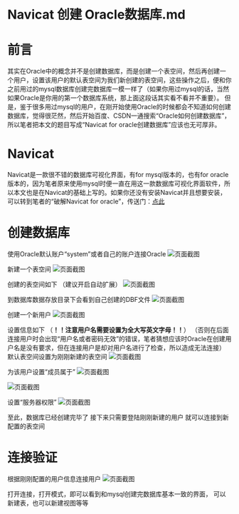 # Navicat 创建 Oracle数据库.md

# 前言

其实在Oracle中的概念并不是创建数据库，而是创建一个表空间，然后再创建一个用户，设置该用户的默认表空间为我们新创建的表空间，这些操作之后，便和你之前用过的mysql数据库创建完数据库一模一样了（如果你用过mysql的话，当然如果Oracle是你用的第一个数据库系统，那上面这段话其实看不看并不重要）。
但是，鉴于很多用过mysql的用户，在刚开始使用Oracle的时候都会不知道如何创建数据库，觉得很茫然，然后开始百度、CSDN一通搜索“Oracle如何创建数据库”，所以笔者把本文的题目写成“Navicat for oracle创建数据库”应该也无可厚非。

# Navicat

Navicat是一款很不错的数据库可视化界面，有for mysql版本的，也有for oracle版本的，因为笔者原来使用mysql时便一直在用这一款数据库可视化界面软件，所以本文也是在Navicat的基础上写的。如果你还没有安装Navicat并且想要安装，可以转到笔者的“破解Navicat for oracle”，传送门：[点此](https://blog.csdn.net/Eazon_chan/article/details/88914876)

# 创建数据库

使用Oracle默认账户“system”或者自己的账户连接Oracle
![页面截图](https://img-blog.csdnimg.cn/20190402191023151.png?x-oss-process=image/watermark,type_ZmFuZ3poZW5naGVpdGk,shadow_10,text_aHR0cHM6Ly9ibG9nLmNzZG4ubmV0L0Vhem9uX2NoYW4=,size_16,color_FFFFFF,t_70)

新建一个表空间
![页面截图](https://img-blog.csdnimg.cn/20190402191044411.png?x-oss-process=image/watermark,type_ZmFuZ3poZW5naGVpdGk,shadow_10,text_aHR0cHM6Ly9ibG9nLmNzZG4ubmV0L0Vhem9uX2NoYW4=,size_16,color_FFFFFF,t_70)

创建的表空间如下
（建议开启自动扩展）
![页面截图](https://img-blog.csdnimg.cn/2019040219110429.png?x-oss-process=image/watermark,type_ZmFuZ3poZW5naGVpdGk,shadow_10,text_aHR0cHM6Ly9ibG9nLmNzZG4ubmV0L0Vhem9uX2NoYW4=,size_16,color_FFFFFF,t_70)

到数据库数据存放目录下会看到自己创建的DBF文件
![页面截图](https://img-blog.csdnimg.cn/20190402191316286.png?x-oss-process=image/watermark,type_ZmFuZ3poZW5naGVpdGk,shadow_10,text_aHR0cHM6Ly9ibG9nLmNzZG4ubmV0L0Vhem9uX2NoYW4=,size_16,color_FFFFFF,t_70)

创建一个新用户
![页面截图](https://img-blog.csdnimg.cn/20190402191124435.png?x-oss-process=image/watermark,type_ZmFuZ3poZW5naGVpdGk,shadow_10,text_aHR0cHM6Ly9ibG9nLmNzZG4ubmV0L0Vhem9uX2NoYW4=,size_16,color_FFFFFF,t_70)

设置信息如下
（**！！注意用户名需要设置为全大写英文字母！！**）
（否则在后面连接用户时会出现“用户名或者密码无效”的错误，笔者猜想应该时Oracle在创建用户名是没有要求，但在连接用户是却对用户名进行了检查，所以造成无法连接）
默认表空间设置为刚刚新建的表空间
![页面截图](https://img-blog.csdnimg.cn/20190402191355762.png?x-oss-process=image/watermark,type_ZmFuZ3poZW5naGVpdGk,shadow_10,text_aHR0cHM6Ly9ibG9nLmNzZG4ubmV0L0Vhem9uX2NoYW4=,size_16,color_FFFFFF,t_70)

为该用户设置“成员属于”
![页面截图](https://img-blog.csdnimg.cn/20190402191713334.png?x-oss-process=image/watermark,type_ZmFuZ3poZW5naGVpdGk,shadow_10,text_aHR0cHM6Ly9ibG9nLmNzZG4ubmV0L0Vhem9uX2NoYW4=,size_16,color_FFFFFF,t_70)

![页面截图](https://img-blog.csdnimg.cn/20190402191719832.png)

设置“服务器权限”
![页面截图](https://img-blog.csdnimg.cn/20190402191738991.png?x-oss-process=image/watermark,type_ZmFuZ3poZW5naGVpdGk,shadow_10,text_aHR0cHM6Ly9ibG9nLmNzZG4ubmV0L0Vhem9uX2NoYW4=,size_16,color_FFFFFF,t_70)

至此，数据库已经创建完毕了
接下来只需要登陆刚刚新建的用户
就可以连接到新配置的表空间

# 连接验证

根据刚刚配置的用户信息连接用户
![页面截图](https://img-blog.csdnimg.cn/20190402192231455.png?x-oss-process=image/watermark,type_ZmFuZ3poZW5naGVpdGk,shadow_10,text_aHR0cHM6Ly9ibG9nLmNzZG4ubmV0L0Vhem9uX2NoYW4=,size_16,color_FFFFFF,t_70)

打开连接，打开模式，即可以看到和mysql创建完数据库基本一致的界面，
可以新建表，也可以新建视图等等
